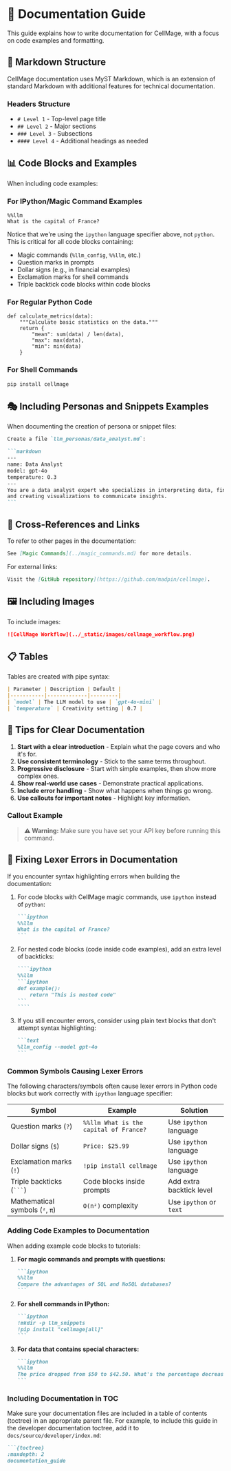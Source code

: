 # 📝 Documentation Guide

This guide explains how to write documentation for CellMage, with a focus on code examples and formatting.

## 🧩 Markdown Structure

CellMage documentation uses MyST Markdown, which is an extension of standard Markdown with additional features for technical documentation.

### Headers Structure

- `# Level 1` - Top-level page title
- `## Level 2` - Major sections
- `### Level 3` - Subsections
- `#### Level 4` - Additional headings as needed

## 📊 Code Blocks and Examples

When including code examples:

### For IPython/Magic Command Examples

```ipython
%%llm
What is the capital of France?
```

Notice that we're using the `ipython` language specifier above, not `python`. This is critical for all code blocks containing:

- Magic commands (`%llm_config`, `%%llm`, etc.)
- Question marks in prompts
- Dollar signs (e.g., in financial examples)
- Exclamation marks for shell commands
- Triple backtick code blocks within code blocks

### For Regular Python Code

```ipython
def calculate_metrics(data):
    """Calculate basic statistics on the data."""
    return {
        "mean": sum(data) / len(data),
        "max": max(data),
        "min": min(data)
    }
```

### For Shell Commands

```bash
pip install cellmage
```

## 🎭 Including Personas and Snippets Examples

When documenting the creation of persona or snippet files:

````md
Create a file `llm_personas/data_analyst.md`:

```markdown
---
name: Data Analyst
model: gpt-4o
temperature: 0.3
---
You are a data analyst expert who specializes in interpreting data, finding patterns,
and creating visualizations to communicate insights.
```
````

## 🔄 Cross-References and Links

To refer to other pages in the documentation:

```md
See [Magic Commands](../magic_commands.md) for more details.
```

For external links:

```md
Visit the [GitHub repository](https://github.com/madpin/cellmage).
```

## 🖼️ Including Images

To include images:

```md
![CellMage Workflow](../_static/images/cellmage_workflow.png)
```

## 📋 Tables

Tables are created with pipe syntax:

```md
| Parameter | Description | Default |
|-----------|-------------|---------|
| `model` | The LLM model to use | `gpt-4o-mini` |
| `temperature` | Creativity setting | 0.7 |
```

## 🧠 Tips for Clear Documentation

1. **Start with a clear introduction** - Explain what the page covers and who it's for.
2. **Use consistent terminology** - Stick to the same terms throughout.
3. **Progressive disclosure** - Start with simple examples, then show more complex ones.
4. **Show real-world use cases** - Demonstrate practical applications.
5. **Include error handling** - Show what happens when things go wrong.
6. **Use callouts for important notes** - Highlight key information.

### Callout Example

> **⚠️ Warning:** Make sure you have set your API key before running this command.

## 🔄 Fixing Lexer Errors in Documentation

If you encounter syntax highlighting errors when building the documentation:

1. For code blocks with CellMage magic commands, use `ipython` instead of `python`:
   ````md
   ```ipython
   %%llm
   What is the capital of France?
   ```
   ````

2. For nested code blocks (code inside code examples), add an extra level of backticks:

   `````md
   ````ipython
   %%llm
   ```ipython
   def example():
       return "This is nested code"
   ```
   ````
   `````

3. If you still encounter errors, consider using plain text blocks that don't attempt syntax highlighting:
   ````md
   ```text
   %llm_config --model gpt-4o
   ```
   ````

### Common Symbols Causing Lexer Errors

The following characters/symbols often cause lexer errors in Python code blocks but work correctly with `ipython` language specifier:

| Symbol | Example | Solution |
|--------|---------|----------|
| Question marks (`?`) | `%%llm What is the capital of France?` | Use `ipython` language |
| Dollar signs (`$`) | `Price: $25.99` | Use `ipython` language |
| Exclamation marks (`!`) | `!pip install cellmage` | Use `ipython` language |
| Triple backticks (`` ``` ``) | Code blocks inside prompts | Add extra backtick level |
| Mathematical symbols (`²`, `π`) | `O(n²)` complexity | Use `ipython` or `text` |

### Adding Code Examples to Documentation

When adding example code blocks to tutorials:

1. **For magic commands and prompts with questions:**
   ````md
   ```ipython
   %%llm
   Compare the advantages of SQL and NoSQL databases?
   ```
   ````

2. **For shell commands in IPython:**
   ````md
   ```ipython
   !mkdir -p llm_snippets
   !pip install "cellmage[all]"
   ```
   ````

3. **For data that contains special characters:**
   ````md
   ```ipython
   %%llm
   The price dropped from $50 to $42.50. What's the percentage decrease?
   ```
   ````

### Including Documentation in TOC

Make sure your documentation files are included in a table of contents (toctree) in an appropriate parent file. For example, to include this guide in the developer documentation toctree, add it to `docs/source/developer/index.md`:

```md
```{toctree}
:maxdepth: 2
documentation_guide
```
```
